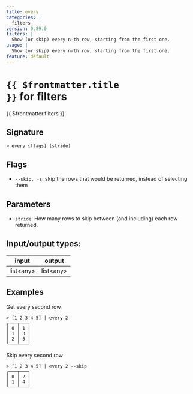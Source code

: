 ```yaml
---
title: every
categories: |
  filters
version: 0.89.0
filters: |
  Show (or skip) every n-th row, starting from the first one.
usage: |
  Show (or skip) every n-th row, starting from the first one.
feature: default
---
```

<!-- This file is automatically generated. Please edit the command in https://github.com/nushell/nushell instead. -->

# <code>{{ $frontmatter.title }}</code> for filters

<div class='command-title'>{{ $frontmatter.filters }}</div>

## Signature

```> every {flags} (stride)```

## Flags

 -  `--skip, -s`: skip the rows that would be returned, instead of selecting them

## Parameters

 -  `stride`: How many rows to skip between (and including) each row returned.


## Input/output types:

| input     | output    |
| --------- | --------- |
| list\<any\> | list\<any\> |

## Examples

Get every second row
```nu
> [1 2 3 4 5] | every 2
╭───┬───╮
│ 0 │ 1 │
│ 1 │ 3 │
│ 2 │ 5 │
╰───┴───╯

```

Skip every second row
```nu
> [1 2 3 4 5] | every 2 --skip
╭───┬───╮
│ 0 │ 2 │
│ 1 │ 4 │
╰───┴───╯

```
